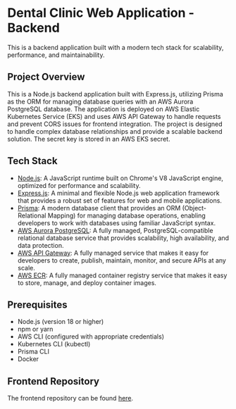 # Dental Clinic Web Application - Backend

This is a backend application built with a modern tech stack for scalability, performance, and maintainability.

## Project Overview

This is a Node.js backend application built with Express.js, utilizing Prisma as the ORM for managing database queries with an AWS Aurora PostgreSQL database. The application is deployed on AWS Elastic Kubernetes Service (EKS) and uses AWS API Gateway to handle requests and prevent CORS issues for frontend integration. The project is designed to handle complex database relationships and provide a scalable backend solution. The secret key is stored in an AWS EKS secret.

## Tech Stack

- [Node.js](https://nodejs.org/): A JavaScript runtime built on Chrome's V8 JavaScript engine, optimized for performance and scalability.
- [Express.js](https://expressjs.com/): A minimal and flexible Node.js web application framework that provides a robust set of features for web and mobile applications.
- [Prisma](https://www.prisma.io/): A modern database client that provides an ORM (Object-Relational Mapping) for managing database operations, enabling developers to work with databases using familiar JavaScript syntax.
- [AWS Aurora PostgreSQL](https://aws.amazon.com/rds/aurora/postgresql/): A fully managed, PostgreSQL-compatible relational database service that provides scalability, high availability, and data protection.
- [AWS API Gateway](https://aws.amazon.com/api-gateway/): A fully managed service that makes it easy for developers to create, publish, maintain, monitor, and secure APIs at any scale.
- [AWS ECR](https://aws.amazon.com/ecr/): A fully managed container registry service that makes it easy to store, manage, and deploy container images.

## Prerequisites

- Node.js (version 18 or higher)
- npm or yarn
- AWS CLI (configured with appropriate credentials)
- Kubernetes CLI (kubectl)
- Prisma CLI
- Docker

## Frontend Repository

The frontend repository can be found [here](https://github.com/kayog123/dentail-clinic-frontend).
